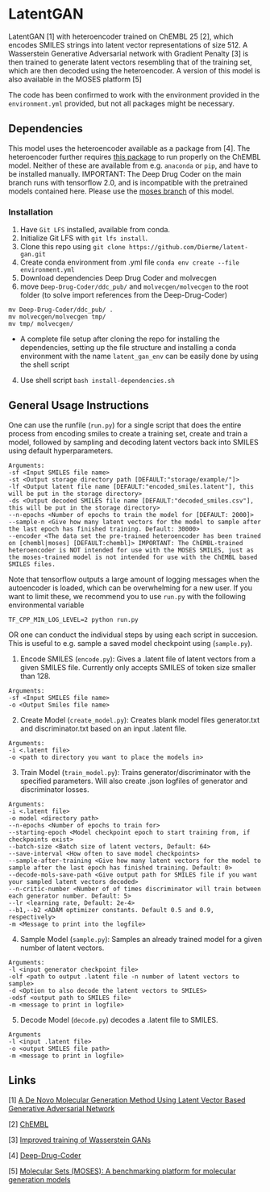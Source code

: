 LatentGAN
=========

LatentGAN [1] with heteroencoder trained on ChEMBL 25 [2], which encodes SMILES strings into latent vector representations of size 512. A Wasserstein Generative Adversarial network with Gradient Penalty [3] is then trained to generate latent vectors resembling that of the training set, which are then decoded using the heteroencoder. A version of this model is also available in the MOSES platform [5]
 
The code has been confirmed to work with the environment provided in the `environment.yml` provided, but not all packages might be necessary. 

Dependencies
------------
This model uses the heteroencoder available as a package from [4]. The heteroencoder further requires [this package](https://github.com/EBjerrum/molvecgen) to run properly on the ChEMBL model. Neither of these are available from e.g. `anaconda` or `pip`, and have to be installed manually. 
IMPORTANT: The Deep Drug Coder on the main branch runs with tensorflow 2.0, and is incompatible with the pretrained models contained here. Please use the [moses branch](https://github.com/pcko1/Deep-Drug-Coder/tree/moses) of this model.

### Installation
1. Have `Git LFS` installed, available from conda.
2. Initialize Git LFS with `git lfs install`.
3.  Clone this repo using `git clone https://github.com/Dierme/latent-gan.git`
4.  Create conda environment from .yml file `conda env create --file environment.yml`
5.  Download dependencies Deep Drug Coder and molvecgen
6.  move `Deep-Drug-Coder/ddc_pub/` and `molvecgen/molvecgen` to the root folder (to solve import references from the Deep-Drug-Coder)
~~~
mv Deep-Drug-Coder/ddc_pub/ .
mv molvecgen/molvecgen tmp/
mv tmp/ molvecgen/
~~~

- A complete file setup after cloning the repo for installing the dependencies, setting up the file structure and installing a conda environment with the name `latent_gan_env` can be easily done by using the shell script
4. Use shell script `bash install-dependencies.sh`

General Usage Instructions
--------------------------

One can use the runfile (`run.py`) for a single script that does the entire process from encoding smiles to create a training set, create and train a model, followed by sampling and decoding latent vectors back into SMILES using default hyperparameters.

~~~~
Arguments:
-sf <Input SMILES file name>
-st <Output storage directory path [DEFAULT:"storage/example/"]>
-lf <Output latent file name [DEFAULT:"encoded_smiles.latent"], this will be put in the storage directory>
-ds <Output decoded SMILES file name [DEFAULT:"decoded_smiles.csv"], this will be put in the storage directory>
--n-epochs <Number of epochs to train the model for [DEFAULT: 2000]>
--sample-n <Give how many latent vectors for the model to sample after the last epoch has finished training. Default: 30000>
--encoder <The data set the pre-trained heteroencoder has been trained on [chembl|moses] [DEFAULT:chembl]> IMPORTANT: The ChEMBL-trained heteroencoder is NOT intended for use with the MOSES SMILES, just as the moses-trained model is not intended for use with the ChEMBL based SMILES files.
~~~~

Note that tensorflow outputs a large amount of logging messages when the autoencoder is loaded, which can be overwhelming for a new user. If you want to limit these, we recommend you to use `run.py` with the following environmental variable
~~~
TF_CPP_MIN_LOG_LEVEL=2 python run.py
~~~

OR one can conduct the individual steps by using each script in succesion. This is useful to e.g. sample a saved model checkpoint using (`sample.py`).


1) Encode SMILES (`encode.py`): Gives a .latent file of latent vectors from a given SMILES file. Currently only accepts SMILES of token size smaller than 128. 


~~~~
Arguments:
-sf <Input SMILES file name>
-o <Output Smiles file name>
~~~~
 

2) Create Model (`create_model.py`): Creates blank model files generator.txt and discriminator.txt  based on an input .latent file. 

~~~~
Arguments: 
-i <.latent file> 
-o <path to directory you want to place the models in> 
~~~~

3) Train Model (`train_model.py`): Trains generator/discriminator with the specified parameters. Will also create .json logfiles of generator and discriminator losses. 
~~~~
Arguments:
-i <.latent file> 
-o model <directory path>
--n-epochs <Number of epochs to train for>
--starting-epoch <Model checkpoint epoch to start training from, if checkpoints exist> 
--batch-size <Batch size of latent vectors, Default: 64> 
--save-interval <How often to save model checkpoints> 
--sample-after-training <Give how many latent vectors for the model to sample after the last epoch has finished training. Default: 0>
--decode-mols-save-path <Give output path for SMILES file if you want your sampled latent vectors decoded> 
--n-critic-number <Number of of times discriminator will train between each generator number. Default: 5>
--lr <learning rate, Default: 2e-4> 
--b1,--b2 <ADAM optimizer constants. Default 0.5 and 0.9, respectively>
-m <Message to print into the logfile> 
~~~~

4) Sample Model (`sample.py`): Samples an already trained model for a given number of latent vectors. 
~~~~
Arguments: 
-l <input generator checkpoint file> 
-olf <path to output .latent file -n number of latent vectors to sample> 
-d <Option to also decode the latent vectors to SMILES> 
-odsf <output path to SMILES file> 
-m <message to print in logfile>
~~~~

5) Decode Model (`decode.py`) decodes a .latent file to SMILES. 
~~~~
Arguments 
-l <input .latent file> 
-o <output SMILES file path> 
-m <message to print in logfile>
~~~~


## Links

[1] [A De Novo Molecular Generation Method Using Latent Vector Based Generative Adversarial Network](https://jcheminf.biomedcentral.com/articles/10.1186/s13321-019-0397-9)

[2] [ChEMBL](https://www.ebi.ac.uk/chembl/)

[3] [Improved training of Wasserstein GANs](https://arxiv.org/abs/1704.00028)

[4] [Deep-Drug-Coder](https://github.com/pcko1/Deep-Drug-Coder)

[5] [Molecular Sets (MOSES): A benchmarking platform for molecular generation models](https://github.com/molecularsets/moses)
